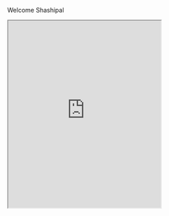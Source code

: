 Welcome
Shashipal 
<iframe width="350" height="430" allow="microphone;" src="https://console.dialogflow.com/api-client/demo/embedded/39752ffe-c520-4a8d-bcd6-e4fe2b420939"></iframe>
